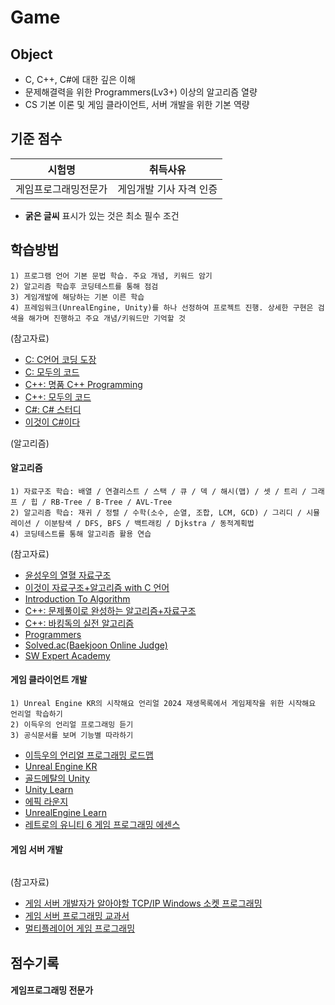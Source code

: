 # Game

## Object
- C, C++, C#에 대한 깊은 이해
- 문제해결력을 위한 Programmers(Lv3+) 이상의 알고리즘 열량
- CS 기본 이론 및 게임 클라이언트, 서버 개발을 위한 기본 역량

## 기준 점수
| 시험명 | 취득사유 |
| :---: | :---: |
| 게임프로그래밍전문가 | 게임개발 기사 자격 인증 |
- **굵은 글씨** 표시가 있는 것은 최소 필수 조건

## 학습방법
```
1) 프로그램 언어 기본 문법 학습. 주요 개념, 키워드 암기
2) 알고리즘 학습후 코딩테스트를 통해 점검
3) 게임개발에 해당하는 기본 이른 학습
4) 프레임워크(UnrealEngine, Unity)를 하나 선정하여 프로젝트 진행. 상세한 구현은 검색을 해가며 진행하고 주요 개념/키워드만 기억할 것
```

(참고자료)
- [C: C언어 코딩 도장](https://product.kyobobook.co.kr/detail/S000200764041)
- [C: 모두의 코드](https://modoocode.com/231)
- [C++: 명품 C++ Programming](https://product.kyobobook.co.kr/detail/S000217111234)
- [C++: 모두의 코드](https://modoocode.com/135)
- [C#: C# 스터디](https://www.csharpstudy.com/)
- [이것이 C#이다](https://product.kyobobook.co.kr/detail/S000201856223)

(알고리즘)
#### 알고리즘
```
1) 자료구조 학습: 배열 / 연결리스트 / 스택 / 큐 / 덱 / 해시(맵) / 셋 / 트리 / 그래프 / 힙 / RB-Tree / B-Tree / AVL-Tree
2) 알고리즘 학습: 재귀 / 정렬 / 수학(소수, 순열, 조합, LCM, GCD) / 그리디 / 시뮬레이션 / 이분탐색 / DFS, BFS / 백트래킹 / Djkstra / 동적계획법
4) 코딩테스트를 통해 알고리즘 활용 연습
```

(참고자료)
- [윤성우의 열혈 자료구조](https://product.kyobobook.co.kr/detail/S000001589149)
- [이것이 자료구조+알고리즘 with C 언어](https://product.kyobobook.co.kr/detail/S000061585515)
- [Introduction To Algorithm](https://product.kyobobook.co.kr/detail/S000213683944)
- [C++: 문제풀이로 완성하는 알고리즘+자료구조](https://product.kyobobook.co.kr/detail/S000214420933)
- [C++: 바킹독의 실전 알고리즘](https://blog.encrypted.gg/category/%EA%B0%95%EC%A2%8C/%EC%8B%A4%EC%A0%84%20%EC%95%8C%EA%B3%A0%EB%A6%AC%EC%A6%98?page=2)
- [Programmers](https://school.programmers.co.kr/learn/challenges?order=recent)
- [Solved.ac(Baekjoon Online Judge)](https://solved.ac/en/class)
- [SW Expert Academy](https://swexpertacademy.com/main/main.do)


#### 게임 클라이언트 개발
```
1) Unreal Engine KR의 시작해요 언리얼 2024 재생목록에서 게임제작을 위한 시작해요 언리얼 학습하기
2) 이득우의 언리얼 프로그래밍 듣기
3) 공식문서를 보며 기능별 따라하기
```
- [이득우의 언리얼 프로그래밍 로드맵](https://www.inflearn.com/roadmaps/701?srsltid=AfmBOoqsr2OYqmPvkjXm6L-7CwCSy6kIAqxUROmYSaqVowih30A6wCq1)
- [Unreal Engine KR](https://www.youtube.com/@unrealenginekr)
- [골드메탈의 Unity](https://www.youtube.com/@goldmetal/videos)
- [Unity Learn](https://learn.unity.com/)
- [에픽 라운지](https://epiclounge.co.kr/index_ufs25.php)
- [UnrealEngine Learn](https://dev.epicgames.com/community/unreal-engine/getting-started)
- [레트로의 유니티 6 게임 프로그래밍 에센스](https://product.kyobobook.co.kr/detail/S000215787646)


#### 게임 서버 개발
```

```

(참고자료)
- [게임 서버 개발자가 알아야할 TCP/IP Windows 소켓 프로그래밍](https://www.youtube.com/playlist?list=PLW_xyUw4fSdZ9E4SaOOydJOiuFGchy5HI)
- [게임 서버 프로그래밍 교과서](https://product.kyobobook.co.kr/detail/S000001792817)
- [멀티플레이어 게임 프로그래밍](https://product.kyobobook.co.kr/detail/S000001792473)

## 점수기록

#### 게임프로그래밍 전문가
